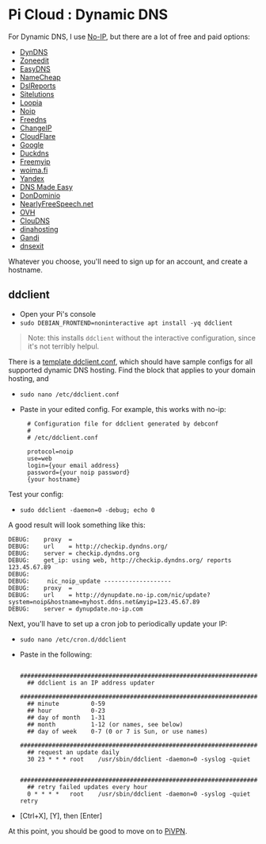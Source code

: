 # Pi Cloud : Dynamic DNS

For Dynamic DNS, I use [No-IP](https://no-ip.com), but there are a lot of free and paid options:

* [DynDNS](http://www.dyndns.com)
* [Zoneedit](http://www.zoneedit.com)
* [EasyDNS](http://www.easydns.com)
* [NameCheap](http://www.namecheap.com)
* [DslReports](http://www.dslreports.com)
* [Sitelutions](http://www.sitelutions.com)
* [Loopia](http://www.loopia.se)
* [Noip](http://www.noip.com/)
* [Freedns](http://freedns.afraid.org/)
* [ChangeIP](http://www.changeip.com/)
* [CloudFlare](https://www.cloudflare.com/)
* [Google](http://www.google.com/domains)
* [Duckdns](https://duckdns.org/)
* [Freemyip](https://freemyip.com)
* [woima.fi](https://woima.fi/)
* [Yandex](https://domain.yandex.com/)
* [DNS Made Easy](https://dnsmadeeasy.com/)
* [DonDominio](https://www.dondominio.com)
* [NearlyFreeSpeech.net](https://www.nearlyfreespeech.net/services/dns)
* [OVH](https://www.ovh.com)
* [ClouDNS](https://www.cloudns.net)
* [dinahosting](https://dinahosting.com)
* [Gandi](https://gandi.net)
* [dnsexit](https://dnsexit.com/)

Whatever you choose, you'll need to sign up for an account, and create a hostname.

## ddclient

* Open your Pi's console
* `sudo DEBIAN_FRONTEND=noninteractive apt install -yq ddclient`

> Note: this installs `ddclient` without the interactive configuration,
since it's not terribly helpul.

There is a [template ddclient.conf](https://github.com/ddclient/ddclient/blob/f0270e4940b7f28d551174d8a6e967d2f49368ea/ddclient.conf.in), which should have sample configs for all supported dynamic DNS hosting.  Find the block that
applies to your domain hosting, and

* `sudo nano /etc/ddclient.conf`
* Paste in your edited config.  For example, this works with no-ip:

        # Configuration file for ddclient generated by debconf
        #
        # /etc/ddclient.conf

        protocol=noip
        use=web
        login={your email address}
        password={your noip password}
        {your hostname}

Test your config:

* `sudo ddclient -daemon=0 -debug; echo 0`

A good result will look something like this:

    DEBUG:    proxy  =
    DEBUG:    url    = http://checkip.dyndns.org/
    DEBUG:    server = checkip.dyndns.org
    DEBUG:    get_ip: using web, http://checkip.dyndns.org/ reports 123.45.67.89
    DEBUG:
    DEBUG:     nic_noip_update -------------------
    DEBUG:    proxy  =
    DEBUG:    url    = http://dynupdate.no-ip.com/nic/update?system=noip&hostname=myhost.ddns.net&myip=123.45.67.89
    DEBUG:    server = dynupdate.no-ip.com

Next, you'll have to set up a cron job to periodically update your IP:

* `sudo nano /etc/cron.d/ddclient`
* Paste in the following:

        ######################################################################
        ## ddclient is an IP address updater
        ######################################################################
        ## minute         0-59
        ## hour           0-23
        ## day of month   1-31
        ## month          1-12 (or names, see below)
        ## day of week    0-7 (0 or 7 is Sun, or use names)
        ######################################################################
        ## request an update daily
        30 23 * * *	root    /usr/sbin/ddclient -daemon=0 -syslog -quiet
        
        ######################################################################
        ## retry failed updates every hour
        0 * * * *	root    /usr/sbin/ddclient -daemon=0 -syslog -quiet retry

* \[Ctrl+X\], \[Y\], then \[Enter\]

At this point, you should be good to move on to [PiVPN](PiVPN).

